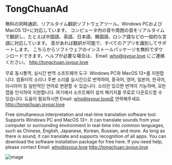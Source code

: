 # TongChuanAd

無料の同時通訳、リアルタイム翻訳ソフトウェアツール。Windows PCおよびMacOS 13+に対応しています。
コンピュータ内の音や周囲の音をリアルタイムで翻訳し、たとえば中国語、英語、日本語、韓国語、ロシア語などの一般的な言語に対応しています。
音があれば翻訳が可能で、すべてのアプリを識別してサポートします。
こちらからソフトウェアのインストールパッケージを無料でダウンロードできます。ヘルプが必要な場合は、
Email: who@isyour.love にご連絡ください。
http://tongchuan.isyour.love


무료 동시통역, 실시간 번역 소프트웨어 도구. Windows PC와 MacOS 13+를 지원합니다.
컴퓨터의 소리나 주변 소리를 실시간으로 번역하여, 중국어, 영어, 일본어, 한국어, 러시아어 등 일반적인 언어로 변환할 수 있습니다.
소리만 있으면 번역이 가능하며, 모든 앱을 인식하여 지원합니다.
여기에서 소프트웨어 설치 패키지를 무료로 다운로드할 수 있습니다. 도움이 필요하시면 Email: who@isyour.love로 연락해주세요.
http://tongchuan.isyour.love


Free simultaneous interpretation and real-time translation software tool. Supports Windows PC and MacOS 13+.
It can translate sounds from your computer or surrounding environment in real-time into common languages, such as Chinese, English, Japanese, Korean, Russian, and more.
As long as there is sound, it can translate and supports recognition of all apps.
You can download the software installation package for free here. If you need help, please contact Email: who@isyour.love
http://tongchuan.isyour.love

![image](https://github.com/user-attachments/assets/7f59c380-390f-44ba-8733-872846acd7a9)

